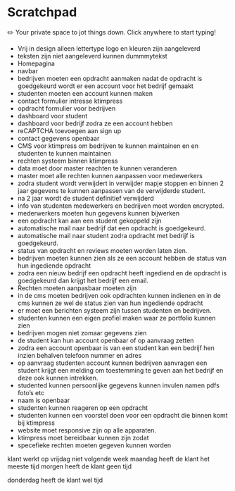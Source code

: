 # Scratchpad

<aside>
✏️ Your private space to jot things down. Click anywhere to start typing!

</aside>

- Vrij in design alleen lettertype logo en kleuren zijn aangeleverd
- teksten zijn niet aangeleverd kunnen dummmytekst
- Homepagina
- navbar
- bedrijven moeten een opdracht aanmaken nadat de opdracht is goedgekeurd wordt er een account voor het bedrijf gemaakt
- studenten moeten een account kunnen maken
- contact formulier intresse ktimpress
- opdracht formulier voor bedrijven
- dashboard voor student
- dashboard voor bedrijf zodra ze een account hebben
- reCAPTCHA toevoegen aan sign up
- contact gegevens openbaar
- CMS voor ktimpress om bedrijven te kunnen maintainen en en studenten te kunnen maintainen
- rechten systeem binnen ktimpress
- data moet door master reachten te kunnen veranderen
- master moet alle rechten kunnen aanpassen voor medewerkers
- zodra student wordt verwijdert in verwijder mapje stoppen en binnen 2 jaar gegevens te kunnen aanpassen van de verwijderde student.
- na 2 jaar wordt de student definitief verwijderd
- info van studenten medewerkers en bedrijven moet worden encrypted.
- mederwerkers moeten hun gegevens kunnen bijwerken
- een opdracht kan aan een student gekoppeld zijn
- automatische mail naar bedrijf dat een opdracht is goedgekeurd.
- automatische mail naar student zodra opdracht met bedrijf is goedgekeurd.
- status van opdracht en reviews moeten worden laten zien.
- bedrijven moeten kunnen zien als ze een account hebben de status van hun ingediende opdracht
- zodra een nieuw bedrijf een opdracht heeft ingediend en de opdracht is goedgekeurd dan krijgt het bedrijf een email.
- Rechten moeten aanpasbaar moeten zijn
- in de cms moeten bedrijven ook opdrachten kunnen indienen en in de cms kunnen ze wel de status zien van hun ingediende opdracht
- er moet een berichten systeem zijn tussen studenten en bedrijven.
- studenten kunnen een eigen profiel maken waar ze portfolio kunnen zien
- bedrijven mogen niet zomaar gegevens zien
- de student kan hun account openbaar of op aanvraag zetten
- zodra een account openbaar is van een student kan een bedrijf hen inzien behalven telefoon nummer en adres
- op aanvraag studenten account kunnen bedrijven aanvragen een student krijgt een melding om toestemming te geven aan het bedrijf en deze ook kunnen intrekken.
- studented kunnen persoonlijke gegevens kunnen invulen namen pdfs foto’s etc
- naam is openbaar
- studenten kunnen reageren op een opdracht
- studenten kunnen een voorstel doen voor een opdracht die binnen komt bij ktimpress
- website moet responsive zijn op alle apparaten.
- ktimpress moet bereidbaar kunnen zijn zodat
- specefieke rechten moeten gegeven kunnen worden

klant werkt op vrijdag niet volgende week maandag heeft de klant het meeste tijd morgen heeft de klant geen tijd

donderdag heeft de klant wel tijd